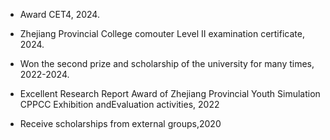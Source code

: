 - Award CET4, 2024.

- Zhejiang Provincial College comouter Level II examination certificate, 2024.

- Won the second prize and scholarship of the university for many times, 2022-2024.

- Excellent Research Report Award of Zhejiang Provincial Youth Simulation CPPCC Exhibition andEvaluation activities, 2022

- Receive scholarships from external groups,2020